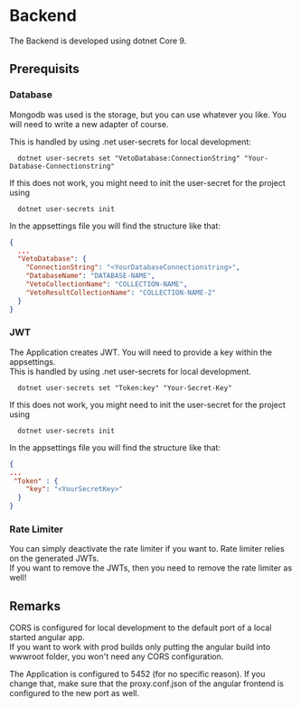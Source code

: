 # Backend

The Backend is developed using dotnet Core 9.

## Prerequisits

### Database

Mongodb was used is the storage, but you can use whatever you like. You will need to write a new adapter of course.  

This is handled by using .net user-secrets for local development:
```CMD
  dotnet user-secrets set "VetoDatabase:ConnectionString" "Your-Database-Connectionstring"
```
If this does not work, you might need to init the user-secret for the project using

```CMD
  dotnet user-secrets init
```
In the appsettings file you will find the structure like that:

```JSON
{
  ...
  "VetoDatabase": {
    "ConnectionString": "<YourDatabaseConnectionstring>",
    "DatabaseName": "DATABASE-NAME",
    "VetoCollectionName": "COLLECTION-NAME",
    "VetoResultCollectionName": "COLLECTION-NAME-2"
  }  
}
```
### JWT

The Application creates JWT. 
You will need to provide a key within the appsettings.  
This is handled by using .net user-secrets for local development.  

```CMD
  dotnet user-secrets set "Token:key" "Your-Secret-Key"
```
If this does not work, you might need to init the user-secret for the project using

```CMD
  dotnet user-secrets init
```
In the appsettings file you will find the structure like that:

```JSON
{
...
 "Token" : {
    "key": "<YourSecretKey>"
  }
}
```

### Rate Limiter

You can simply deactivate the rate limiter if you want to. Rate limiter relies on the generated JWTs.  
If you want to remove the JWTs, then you need to remove the rate limiter as well!

## Remarks

CORS is configured for local development to the default port of a local started angular app.  
If you want to work with prod builds only putting the angular build into wwwroot folder, you won't need any CORS configuration.

The Application is configured to 5452 (for no specific reason).
If you change that, make sure that the proxy.conf.json of the angular frontend is configured to the new port as well.